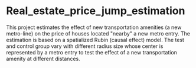 # Real_estate_price_jump_estimation
This project estimates the effect of new transportation amenities (a new metro-line) on the price of houses located "nearby" a new metro entry. The estimation is based on a spatialized Rubin (causal effect) model.  The test and control group vary with different radius size whose center is represented by a metro entry to test the effect of a new transportation amenity at different distances.
